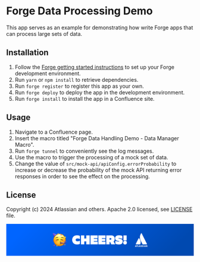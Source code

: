 # Forge Data Processing Demo

This app serves as an example for demonstrating how write Forge apps that can process large sets of data.

## Installation

1. Follow the [Forge getting started instructions](https://developer.atlassian.com/platform/forge/getting-started/) to set up your Forge development environment.
2. Run `yarn` or `npm install` to retrieve dependencies.
3. Run `forge register` to register this app as your own.
4. Run `forge deploy` to deploy the app in the development environment.
5. Run `forge install` to install the app in a Confluence site.

## Usage

1. Navigate to a Confluence page. 
2. Insert the macro titled "Forge Data Handling Demo - Data Manager Macro".
3. Run `forge tunnel` to conveniently see the log messages.
4. Use the macro to trigger the processing of a mock set of data.
5. Change the value of `src/mock-api/apiConfig.errorProbability` to increase or decrease the probability of the mock API returning error responses in order to see the effect on the processing.

## License

Copyright (c) 2024 Atlassian and others.
Apache 2.0 licensed, see [LICENSE](LICENSE) file.

[![From Atlassian](https://raw.githubusercontent.com/atlassian-internal/oss-assets/master/banner-cheers.png)](https://www.atlassian.com)
